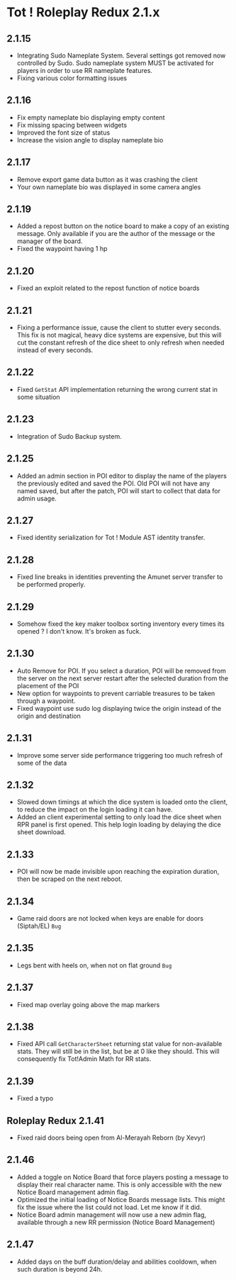 # Tot ! Roleplay Redux 2.1.x

## 2.1.15
- Integrating Sudo Nameplate System. Several settings got removed now controlled by Sudo. Sudo nameplate system MUST be activated for players in order to use RR nameplate features.
- Fixing various color formatting issues

## 2.1.16
- Fix empty nameplate bio displaying empty content
- Fix missing spacing between widgets
- Improved the font size of status
- Increase the vision angle to display nameplate bio

## 2.1.17
- Remove export game data button as it was crashing the client
- Your own nameplate bio was displayed in some camera angles

## 2.1.19
- Added a repost button on the notice board to make a copy of an existing message. Only available if you are the author of the message or the manager of the board.
- Fixed the waypoint having 1 hp

## 2.1.20
- Fixed an exploit related to the repost function of notice boards

## 2.1.21
- Fixing a performance issue, cause the client to stutter every seconds. This fix is not magical, heavy dice systems are expensive, but this will cut the constant refresh of the dice sheet to only refresh when needed instead of every seconds.

## 2.1.22
- Fixed `GetStat` API implementation returning the wrong current stat in some situation

## 2.1.23
- Integration of Sudo Backup system.

## 2.1.25
- Added an admin section in POI editor to display the name of the players the previously edited and saved the POI. Old POI will not have any named saved, but after the patch, POI will start to collect that data for admin usage.

## 2.1.27
- Fixed identity serialization for Tot ! Module AST identity transfer. 

## 2.1.28
- Fixed line breaks in identities preventing the Amunet server transfer to be performed properly.

## 2.1.29
- Somehow fixed the key maker toolbox sorting inventory every times its opened ? I don't know. It's broken as fuck.

## 2.1.30
- Auto Remove for POI. If you select a duration, POI will be removed from the server on the next server restart after the selected duration from the placement of the POI
- New option for waypoints to prevent carriable treasures to be taken through a waypoint.
- Fixed waypoint use sudo log displaying twice the origin instead of the origin and destination

## 2.1.31
- Improve some server side performance triggering too much refresh of some of the data

## 2.1.32
- Slowed down timings at which the dice system is loaded onto the client, to reduce the impact on the login loading it can have.
- Added an client experimental setting to only load the dice sheet when RPR panel is first opened. This help login loading by delaying the dice sheet download.

## 2.1.33
- POI will now be made invisible upon reaching the expiration duration, then be scraped on the next reboot.

## 2.1.34
- Game raid doors are not locked when keys are enable for doors (Siptah/EL) `Bug`

## 2.1.35
- Legs bent with heels on, when not on flat ground `Bug`

## 2.1.37
-  Fixed map overlay going above the map markers

## 2.1.38
- Fixed API call `GetCharacterSheet` returning stat value for non-available stats. They will still be in the list, but be at 0 like they should. This will consequently fix Tot!Admin Math for RR stats.

## 2.1.39
- Fixed a typo

## Roleplay Redux 2.1.41
- Fixed raid doors being open from Al-Merayah Reborn (by Xevyr)

## 2.1.46
- Added a toggle on Notice Board that force players posting a message to display their real character name. This is only accessible with the new Notice Board management admin flag.
- Optimized the initial loading of Notice Boards message lists. This might fix the issue where the list could not load. Let me know if it did.
- Notice Board admin management will now use a new admin flag, available through a new RR permission (Notice Board Management)

## 2.1.47
- Added days on the buff duration/delay and abilities cooldown, when such duration is beyond 24h.